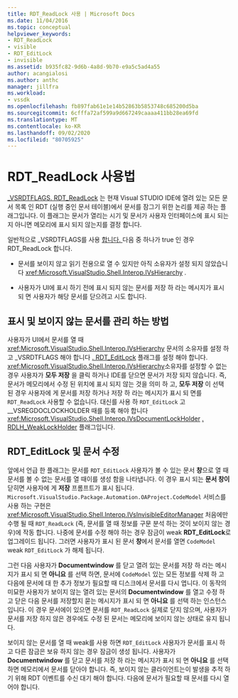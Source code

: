 ```yaml
---
title: RDT_ReadLock 사용 | Microsoft Docs
ms.date: 11/04/2016
ms.topic: conceptual
helpviewer_keywords:
- RDT_ReadLock
- visible
- RDT_EditLock
- invisible
ms.assetid: b935fc82-9d6b-4a8d-9b70-e9a5c5ad4a55
author: acangialosi
ms.author: anthc
manager: jillfra
ms.workload:
- vssdk
ms.openlocfilehash: fb897fab61e1e14b52863b5853748c685200d5ba
ms.sourcegitcommit: 6cfffa72af599a9d667249caaaa411bb28ea69fd
ms.translationtype: MT
ms.contentlocale: ko-KR
ms.lasthandoff: 09/02/2020
ms.locfileid: "80705925"
---
```

# <a name="rdt_readlock-usage"></a>RDT_ReadLock 사용법

[_VSRDTFLAGS. RDT_ReadLock](<xref:Microsoft.VisualStudio.Shell.Interop._VSRDTFLAGS.RDT_ReadLock>) 는 현재 Visual STUDIO IDE에 열려 있는 모든 문서 목록 인 RDT (실행 중인 문서 테이블)에서 문서를 잠그기 위한 논리를 제공 하는 플래그입니다. 이 플래그는 문서가 열리는 시기 및 문서가 사용자 인터페이스에 표시 되는지 아니면 메모리에 표시 되지 않는지를 결정 합니다.

일반적으로 _VSRDTFLAGS를 사용 [합니다. ](<xref:Microsoft.VisualStudio.Shell.Interop._VSRDTFLAGS.RDT_ReadLock>) 다음 중 하나가 true 인 경우 RDT_ReadLock 합니다.

- 문서를 보이지 않고 읽기 전용으로 열 수 있지만 아직 소유자가 설정 되지 않았습니다 <xref:Microsoft.VisualStudio.Shell.Interop.IVsHierarchy> .

- 사용자가 UI에 표시 하기 전에 표시 되지 않는 문서를 저장 하 라는 메시지가 표시 되 면 사용자가 해당 문서를 닫으려고 시도 합니다.

## <a name="how-to-manage-visible-and-invisible-documents"></a>표시 및 보이지 않는 문서를 관리 하는 방법

사용자가 UI에서 문서를 열 때 <xref:Microsoft.VisualStudio.Shell.Interop.IVsHierarchy> 문서의 소유자를 설정 하 고 _VSRDTFLAGS 해야 합니다 [. RDT_EditLock](<xref:Microsoft.VisualStudio.Shell.Interop._VSRDTFLAGS.RDT_EditLock>) 플래그를 설정 해야 합니다. <xref:Microsoft.VisualStudio.Shell.Interop.IVsHierarchy>소유자를 설정할 수 없는 경우 사용자가 **모두 저장** 을 클릭 하거나 IDE를 닫으면 문서가 저장 되지 않습니다. 즉, 문서가 메모리에서 수정 된 위치에 표시 되지 않는 것을 의미 하 고, **모두 저장** 이 선택 된 경우 사용자에 게 문서를 저장 하거나 저장 하 라는 메시지가 표시 되 면를 `RDT_ReadLock` 사용할 수 없습니다. 대신를 사용 하 `RDT_EditLock` 고 __VSREGDOCLOCKHOLDER 때를 등록 해야 합니다 <xref:Microsoft.VisualStudio.Shell.Interop.IVsDocumentLockHolder> [. RDLH_WeakLockHolder](<xref:Microsoft.VisualStudio.Shell.Interop.__VSREGDOCLOCKHOLDER.RDLH_WeakLockHolder>) 플래그입니다.

## <a name="rdt_editlock-and-document-modification"></a>RDT_EditLock 및 문서 수정

앞에서 언급 한 플래그는 문서를 `RDT_EditLock` 사용자가 볼 수 있는 문서 **창**으로 열 때 문서를 볼 수 없는 문서를 열 때이를 생성 함을 나타냅니다. 이 경우 표시 되는 **문서 창이** 닫히면 사용자에 게 **저장** 프롬프트가 표시 됩니다. `Microsoft.VisualStudio.Package.Automation.OAProject.CodeModel` 서비스를 사용 하는 구현은 <xref:Microsoft.VisualStudio.Shell.Interop.IVsInvisibleEditorManager> 처음에만 수행 될 때 `RDT_ReadLock` (즉, 문서를 열 때 정보를 구문 분석 하는 것이 보이지 않는 경우)에 작동 합니다. 나중에 문서를 수정 해야 하는 경우 잠금이 weak **RDT_EditLock**로 업그레이드 됩니다. 그러면 사용자가 표시 된 문서 **창**에서 문서를 열면 `CodeModel` weak `RDT_EditLock` 가 해제 됩니다.

그런 다음 사용자가 **Documentwindow** 를 닫고 열려 있는 문서를 저장 하 라는 메시지가 표시 되 면 **아니요** 를 선택 하면, 문서에 `CodeModel` 있는 모든 정보를 삭제 하 고 다음에 문서에 대 한 추가 정보가 필요할 때 디스크에서 문서를 다시 엽니다. 이 동작의 미묘한 사용자가 보이지 않는 열려 있는 문서의 **Documentwindow** 를 열고 수정 하 고 닫은 다음 문서를 저장할지 묻는 메시지가 표시 되 면 **아니요** 를 선택 하는 인스턴스입니다. 이 경우 문서에이 있으면 문서를 `RDT_ReadLock` 실제로 닫지 않으며, 사용자가 문서를 저장 하지 않은 경우에도 수정 된 문서는 메모리에 보이지 않는 상태로 유지 됩니다.

보이지 않는 문서를 열 때 weak를 사용 하면 `RDT_EditLock` 사용자가 문서를 표시 하 고 다른 잠금은 보유 하지 않는 경우 잠금이 생성 됩니다. 사용자가 **Documentwindow** 를 닫고 문서를 저장 하 라는 메시지가 표시 되 면 **아니요** 를 선택 하면 메모리에서 문서를 닫아야 합니다. 즉, 보이지 않는 클라이언트는이 발생을 추적 하기 위해 RDT 이벤트를 수신 대기 해야 합니다. 다음에 문서가 필요할 때 문서를 다시 열어야 합니다.

